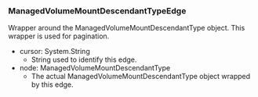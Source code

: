 ### ManagedVolumeMountDescendantTypeEdge
Wrapper around the ManagedVolumeMountDescendantType object. This wrapper is used for pagination.

- cursor: System.String
  - String used to identify this edge.
- node: ManagedVolumeMountDescendantType
  - The actual ManagedVolumeMountDescendantType object wrapped by this edge.
